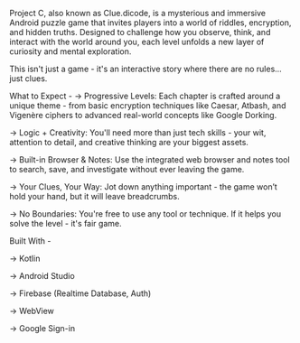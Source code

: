 Project C, also known as Clue.dicode, is a mysterious and immersive Android puzzle game that invites players into a world of riddles, encryption, and hidden truths. Designed to challenge how you observe, think, and interact with the world around you, each level unfolds a new layer of curiosity and mental exploration.

This isn't just a game - it's an interactive story where there are no rules... just clues.

What to Expect - 
-> Progressive Levels: Each chapter is crafted around a unique theme - from basic encryption techniques like Caesar, Atbash, and Vigenère ciphers to advanced real-world concepts like Google Dorking.

-> Logic + Creativity: You'll need more than just tech skills - your wit, attention to detail, and creative thinking are your biggest assets.

-> Built-in Browser & Notes: Use the integrated web browser and notes tool to search, save, and investigate without ever leaving the game.

-> Your Clues, Your Way: Jot down anything important - the game won’t hold your hand, but it will leave breadcrumbs.

-> No Boundaries: You're free to use any tool or technique. If it helps you solve the level - it's fair game.

Built With -

-> Kotlin

-> Android Studio

-> Firebase (Realtime Database, Auth)

-> WebView

-> Google Sign-in
